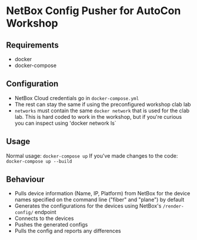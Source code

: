 # NetBox Config Pusher for AutoCon Workshop

## Requirements

- docker
- docker-compose

## Configuration

- NetBox Cloud credentials go in `docker-compose.yml`
- The rest can stay the same if using the preconfigured workshop clab lab
- `networks` must contain the same `docker network` that is used for the clab lab. This is hard coded to work in the workshop, but if you're curious you can inspect using 'docker network ls`

## Usage

Normal usage: `docker-compose up`
If you've made changes to the code: `docker-compose up --build`

## Behaviour

- Pulls device information (Name, IP, Platform) from NetBox for the device names specified on the command line ("fiber" and "plane") by default
- Generates the configurations for the devices using NetBox's `/render-config/` endpoint
- Connects to the devices
- Pushes the generated configs
- Pulls the config and reports any differences